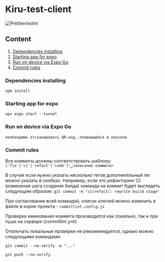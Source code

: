 # Kiru-test-client
![Prettier/eslint](https://github.com/Mon-Keys/drssr/actions/workflows/pipeline.yml/badge.svg)

## Content
1. [Dependencies installing](#1)
2. [Starting app for expo](#2)
3. [Run on device via Expo Go](#2)
3. [Commit rules](#4)

### Dependencies installing <a name="1"></a>
```
npm install
```

### Starting app for expo <a name="2"></a>
```
npx expo start --tunnel
```

### Run on device via Expo Go <a name="3"></a>
```
необходимо отсканировать QR-код, появившийся в консоли
```

### Commit rules <a name="4"></a>

Все коммиты должны соответствовать шаблону:
```['fix'|'ci'|'refact'|'code']:␣<описание коммита>```

В случае если нужно указать несколько тегов дополнительный тег можно указать в скобках.
Например, если это рефакторинг CI (изменение шага создания билда) команда на коммит будет выглядеть следующим образом:
```git commit -m "ci(refact): rewrite build stage"```

При согласовании всей командой, список ключей можно изменить в файле в корне проекта - ```commitlint.config.js```

Проверка именования коммита производится как локально, так и при пуше на сервере (commitlint.yml)

Отключать локальные проверки не рекоммендуется, однако можно следующими командами:
```
git commit --no-verify -m "..."
```
```
git push --no-verify
```
